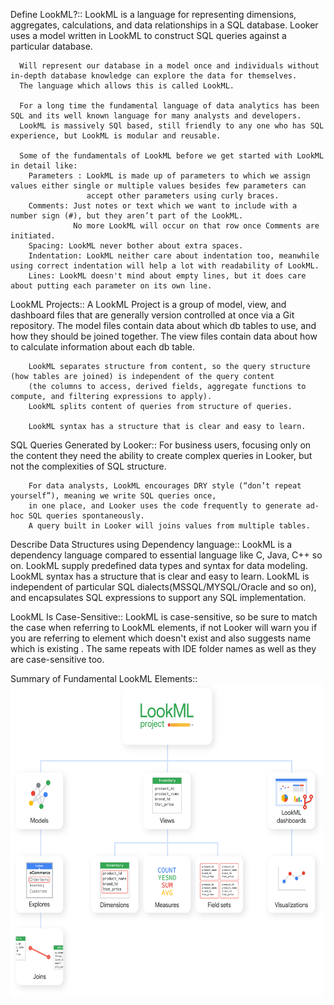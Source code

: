 Define LookML?::
      LookML is a language for representing dimensions, aggregates, calculations, and data relationships in a SQL database. 
      Looker uses a model written in LookML to construct SQL queries against a particular database.

      Will represent our database in a model once and individuals without in-depth database knowledge can explore the data for themselves.
      The language which allows this is called LookML.

      For a long time the fundamental language of data analytics has been SQL and its well known language for many analysts and developers. 
      LookML is massively SQl based, still friendly to any one who has SQL experience, but LookML is modular and reusable.

      Some of the fundamentals of LookML before we get started with LookML in detail like:
        Parameters : LookML is made up of parameters to which we assign values either single or multiple values besides few parameters can 
                     accept other parameters using curly braces.
        Comments: Just notes or text which we want to include with a number sign (#), but they aren’t part of the LookML.
                  No more LookML will occur on that row once Comments are initiated.
        Spacing: LookML never bother about extra spaces.
        Indentation: LookML neither care about indentation too, meanwhile using correct indentation will help a lot with readability of LookML.
        Lines: LookML doesn't mind about empty lines, but it does care about putting each parameter on its own line.
  
LookML Projects::
        A LookML Project is a group of model, view, and dashboard files that are generally version controlled at once via a Git repository. 
          The model files contain data about which db tables to use, and how they should be joined together. 
          The view files contain data about how to calculate information about each db table.

        LookML separates structure from content, so the query structure (how tables are joined) is independent of the query content 
        (the columns to access, derived fields, aggregate functions to compute, and filtering expressions to apply).
        LookML splits content of queries from structure of queries.

        LookML syntax has a structure that is clear and easy to learn. 
      
SQL Queries Generated by Looker::
        For business users, focusing only on the content they need the ability to create complex queries in Looker, 
        but not the complexities of SQL structure.
        
        For data analysts, LookML encourages DRY style (“don’t repeat yourself”), meaning we write SQL queries once, 
        in one place, and Looker uses the code frequently to generate ad-hoc SQL queries spontaneously. 
        A query built in Looker will joins values from multiple tables. 

Describe Data Structures using Dependency language::
        LookML is a dependency language compared to essential language like C, Java, C++ so on.
        LookML supply predefined data types and syntax for data modeling. LookML syntax has a structure that is clear and easy to learn. 
        LookML is independent of particular SQL dialects(MSSQL/MYSQL/Oracle and so on), and encapsulates SQL expressions to support any SQL implementation.

LookML Is Case-Sensitive::
        LookML is case-sensitive, so be sure to match the case when referring to LookML elements, 
        if not Looker will warn you if you are referring to element which doesn't exist and also suggests name which is existing .
        The same repeats with IDE folder names as well as they are case-sensitive too. 
        
Summary of Fundamental LookML Elements::        
            <img src="/Images/lookml_project_hierarchy.png" width="500" height="500">
          
